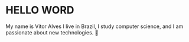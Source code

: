 # HELLO WORD
  
My name is Vitor Alves I live in Brazil, I study computer science, and I am passionate about new technologies. 🤖
